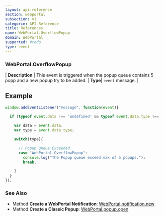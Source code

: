 ```yaml
---
layout: api-reference
section: webportal
subsection: v1
categorie: API Reference
title: References
name: WebPortal.OverflowPopup
domain: WebPortal
supported: #todo
type: event
---
```


### WebPortal.OverflowPopup

| **Description** | This event is triggered when the popup queue contains 5 popp and a new popup try to be added.
| **Type**| `event` message. |

## Example

```js
window.addEventListener("message", function(event){
  
  if (typeof event.data !== 'undefined' && typeof event.data.type !== 'undefined' ){

    var data = event.data;
    var type = event.data.type;

    switch(type){

      // Popup Queue Exceeded
      case "WebPortal.OverflowPopup":
        console.log("The Popup queue exceed max of 5 popups.");
        break;

    }
  }
});
```

### See Also

- Method **Create a WebPortal Notification**: [WebPortal.notification.new]({{site.baseurl}}/webportal/v1/api-reference/webportal-notification-new.html#article)
- Method **Create a Classic Popup**: [WebPortal.popup.open]({{site.baseurl}}/webportal/v1/api-reference/webportal-popup-open#article)